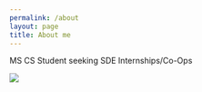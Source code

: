 ```yaml
---
permalink: /about
layout: page
title: About me
---
```


MS CS Student seeking SDE Internships/Co-Ops

![](https://avatars.githubusercontent.com/u/31803030?v=4)
